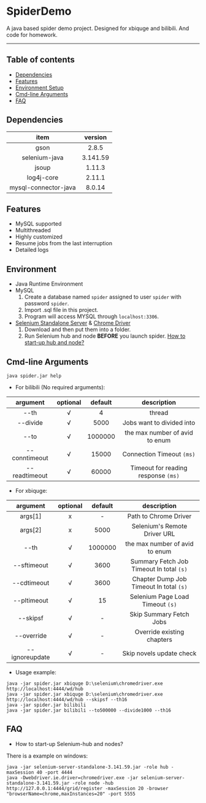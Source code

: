 # SpiderDemo
A java based spider demo project. Designed for xbiquge and bilibili. And code for homework.

------

## Table of contents
- [Dependencies](#dependencies)
- [Features](#features)
- [Environment Setup](#environment)
- [Cmd-line Arguments](#cmd-line-arguments)
- [FAQ](#faq)

## Dependencies
| item | version |
|:-:|:-:|
|gson| 2.8.5|
|selenium-java |3.141.59|
|jsoup|1.11.3|
|log4j-core|2.11.1|
|mysql-connector-java|8.0.14|

## Features
* MySQL supported
* Multithreaded
* Highly customized
* Resume jobs from the last interruption
* Detailed logs

## Environment
* Java Runtime Environment
* MySQL
    1. Create a database named `spider` assigned to user `spider` with password `spider`. 
    2. Import .sql file in this project. 
    3. Program will access MYSQL through `localhost:3306`.
* [Selenium Standalone Server](https://www.seleniumhq.org/download/) & [Chrome Driver](https://sites.google.com/a/chromium.org/chromedriver/downloads)
    1. Download and then put them into a folder.
    2. Run Selenium hub and node **BEFORE** you launch spider. [How to start-up hub and node?](#faq)

## Cmd-line Arguments
```
java spider.jar help
```
* For bilibili (No required arguments):

| argument | optional | default |description |
|:-:|:-:|:-:|:-:|
|--th|√|4| thread
|--divide|√|5000| Jobs want to divided into
|--to|√|1000000| the max number of avid to enum
|--conntimeout|√|15000| Connection Timeout `(ms)`
|--readtimeout|√|60000|Timeout for reading response `(ms)`


* For xbiquge:

| argument | optional | default |description |
|:-:|:-:|:-:|:-:|
|args\[1\]|x|-|Path to Chrome Driver|
|args\[2\]|x|5000| Selenium's Remote Driver URL
|--th|√|1000000| the max number of avid to enum
|--sftimeout|√|3600|  Summary Fetch Job Timeout In total `(s)`
|--cdtimeout|√|3600| Chapter Dump Job Timeout In total `(s)`
|--pltimeout|√|15| Selenium Page Load Timeout `(s)`
|--skipsf|√|-|Skip Summary Fetch Jobs
|--override|√|-| Override existing chapters
|--ignoreupdate|√|-| Skip novels update check


* Usage example:
```
java -jar spider.jar xbiquge D:\selenium\chromedriver.exe http://localhost:4444/wd/hub
java -jar spider.jar xbiquge D:\selenium\chromedriver.exe http://localhost:4444/wd/hub --skipsf --th16
java -jar spider.jar bilibili
java -jar spider.jar bilibili --to500000 --divide1000 --th16
```
## FAQ

* How to start-up Selenium-hub and nodes?

There is a example on windows:
```
java -jar selenium-server-standalone-3.141.59.jar -role hub -maxSession 40 -port 4444
java -Dwebdriver.ie.driver=chromedriver.exe -jar selenium-server-standalone-3.141.59.jar -role node -hub http://127.0.0.1:4444/grid/register -maxSession 20 -browser "browserName=chrome,maxInstances=20" -port 5555
```
